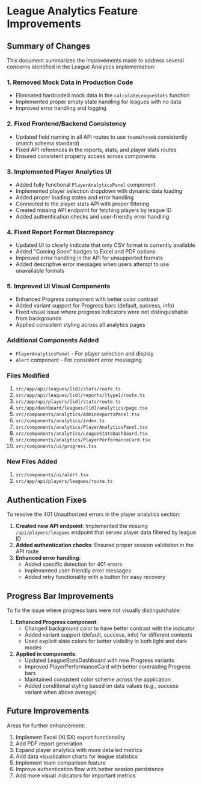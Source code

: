 # League Analytics Feature Improvements

## Summary of Changes

This document summarizes the improvements made to address several concerns identified in the League Analytics implementation:

### 1. Removed Mock Data in Production Code
- Eliminated hardcoded mock data in the `calculateLeagueStats` function
- Implemented proper empty state handling for leagues with no data
- Improved error handling and logging

### 2. Fixed Frontend/Backend Consistency
- Updated field naming in all API routes to use `teamA`/`teamB` consistently (match schema standard)
- Fixed API references in the reports, stats, and player stats routes
- Ensured consistent property access across components

### 3. Implemented Player Analytics UI
- Added fully functional `PlayerAnalyticsPanel` component
- Implemented player selection dropdown with dynamic data loading
- Added proper loading states and error handling
- Connected to the player stats API with proper filtering
- Created missing API endpoint for fetching players by league ID
- Added authentication checks and user-friendly error handling

### 4. Fixed Report Format Discrepancy
- Updated UI to clearly indicate that only CSV format is currently available
- Added "Coming Soon" badges to Excel and PDF options
- Improved error handling in the API for unsupported formats
- Added descriptive error messages when users attempt to use unavailable formats

### 5. Improved UI Visual Components
- Enhanced Progress component with better color contrast 
- Added variant support for Progress bars (default, success, info)
- Fixed visual issue where progress indicators were not distinguishable from backgrounds
- Applied consistent styling across all analytics pages

### Additional Components Added
- `PlayerAnalyticsPanel` - For player selection and display
- `Alert` component - For consistent error messaging

### Files Modified
1. `src/app/api/leagues/[id]/stats/route.ts`
2. `src/app/api/leagues/[id]/reports/[type]/route.ts`
3. `src/app/api/players/[id]/stats/route.ts`
4. `src/app/dashboard/leagues/[id]/analytics/page.tsx`
5. `src/components/analytics/AdminReportsPanel.tsx`
6. `src/components/analytics/index.ts`
7. `src/components/analytics/PlayerAnalyticsPanel.tsx`
8. `src/components/analytics/LeagueStatsDashboard.tsx`
9. `src/components/analytics/PlayerPerformanceCard.tsx`
10. `src/components/ui/progress.tsx`

### New Files Added
1. `src/components/ui/alert.tsx`
2. `src/app/api/players/leagues/route.ts`

## Authentication Fixes

To resolve the 401 Unauthorized errors in the player analytics section:

1. **Created new API endpoint**: Implemented the missing `/api/players/leagues` endpoint that serves player data filtered by league ID
2. **Added authentication checks**: Ensured proper session validation in the API route
3. **Enhanced error handling**:
   - Added specific detection for 401 errors
   - Implemented user-friendly error messages
   - Added retry functionality with a button for easy recovery

## Progress Bar Improvements

To fix the issue where progress bars were not visually distinguishable:

1. **Enhanced Progress component**:
   - Changed background color to have better contrast with the indicator
   - Added variant support (default, success, info) for different contexts
   - Used explicit slate colors for better visibility in both light and dark modes
2. **Applied in components**:
   - Updated LeagueStatsDashboard with new Progress variants
   - Improved PlayerPerformanceCard with better contrasting Progress bars
   - Maintained consistent color scheme across the application
   - Added conditional styling based on data values (e.g., success variant when above average)

## Future Improvements

Areas for further enhancement:

1. Implement Excel (XLSX) export functionality
2. Add PDF report generation
3. Expand player analytics with more detailed metrics
4. Add data visualization charts for league statistics
5. Implement team comparison feature
6. Improve authentication flow with better session persistence
7. Add more visual indicators for important metrics
